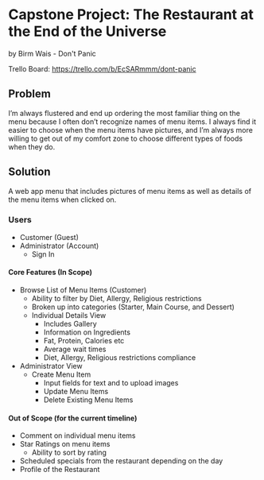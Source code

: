 # Capstone Project: The Restaurant at the End of the Universe

by Birm Wais - Don't Panic

Trello Board: https://trello.com/b/EcSARmmm/dont-panic

## Problem

I’m always flustered and end up ordering the most familiar thing on the menu because I often don’t recognize names of menu items. I always find it easier to choose when the menu items have pictures, and I’m always more willing to get out of my comfort zone to choose different types of foods when they do.

## Solution

A web app menu that includes pictures of menu items as well as details of the menu items when clicked on.

### Users

- Customer (Guest)
- Administrator (Account)
  - Sign In

#### Core Features (In Scope)

- Browse List of Menu Items (Customer)
  - Ability to filter by Diet, Allergy, Religious restrictions
  - Broken up into categories (Starter, Main Course, and Dessert)
  - Individual Details View
    - Includes Gallery
    - Information on Ingredients
    - Fat, Protein, Calories etc
    - Average wait times
    - Diet, Allergy, Religious restrictions compliance
- Administrator View
  - Create Menu Item
    - Input fields for text and to upload images
    - Update Menu Items
    - Delete Existing Menu Items

#### Out of Scope (for the current timeline)

- Comment on individual menu items
- Star Ratings on menu items
  - Ability to sort by rating
- Scheduled specials from the restaurant depending on the day
- Profile of the Restaurant
